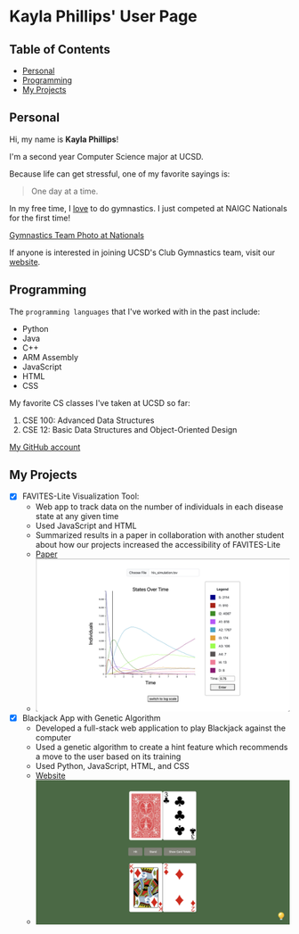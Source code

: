 # Kayla Phillips' User Page
## Table of Contents
- [Personal](#personal)
- [Programming](#programming)
- [My Projects](#my-projects)
  
## Personal
Hi, my name is **Kayla Phillips**! 

I'm a second year Computer Science major at UCSD.

Because life can get stressful, one of my favorite sayings is:
> One day at a time.

In my free time, I <ins>love</ins> to do gymnastics.
I just competed at NAIGC Nationals for the first time!

[Gymnastics Team Photo at Nationals](./IMG_0858.JPG)

If anyone is interested in joining UCSD's Club Gymnastics team, visit our [website](https://recreation.ucsd.edu/competitive-sports/gymnastics/).

## Programming
The `programming languages` that I've worked with in the past include:
- Python
- Java
- C++
- ARM Assembly
- JavaScript
- HTML
- CSS
  
My favorite CS classes I've taken at UCSD so far:
1. CSE 100: Advanced Data Structures
2. CSE 12: Basic Data Structures and Object-Oriented Design

[My GitHub account](https://github.com/Kayla-Phillips)

## My Projects
- [x] FAVITES-Lite Visualization Tool: 
  - Web app to track data on the number of individuals in each disease state at any given time
  - Used JavaScript and HTML
  - Summarized results in a paper in collaboration with another student about how our projects increased the accessibility of FAVITES-Lite
  - [Paper](https://doi.org/10.1101/2024.06.10.24308702)
  - <img src="./HIVScreenshot.png" width="500"/>
- [x] Blackjack App with Genetic Algorithm
  - Developed a full-stack web application to play Blackjack against the computer 
  - Used a genetic algorithm to create a hint feature which recommends a move to the user based on its training
  - Used Python, JavaScript, HTML, and CSS
  - [Website](https://blackjack-by-grace-and-kayla.onrender.com/)
  - <img src="./BlackJack.jpg" width="500"/>


